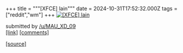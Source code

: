 +++
title = """[XFCE] lain"""
date = 2024-10-31T17:52:32.000Z
tags = ["reddit","wm"]
+++
[![[XFCE] lain](https://b.thumbs.redditmedia.com/EWK7I9KwWpsz8zjQOhou3ktUQBfTehqsskuFt3a1NhQ.jpg "[XFCE] lain")](https://www.reddit.com/r/unixporn/comments/1ggkl93/xfce_lain/)

submitted by [/u/MAU\_XD\_09](https://www.reddit.com/user/MAU_XD_09)  
[\[link\]](https://www.reddit.com/gallery/1ggkl93) [\[comments\]](https://www.reddit.com/r/unixporn/comments/1ggkl93/xfce_lain/)

[[source]](https://www.reddit.com/r/unixporn/comments/1ggkl93/xfce_lain/)
